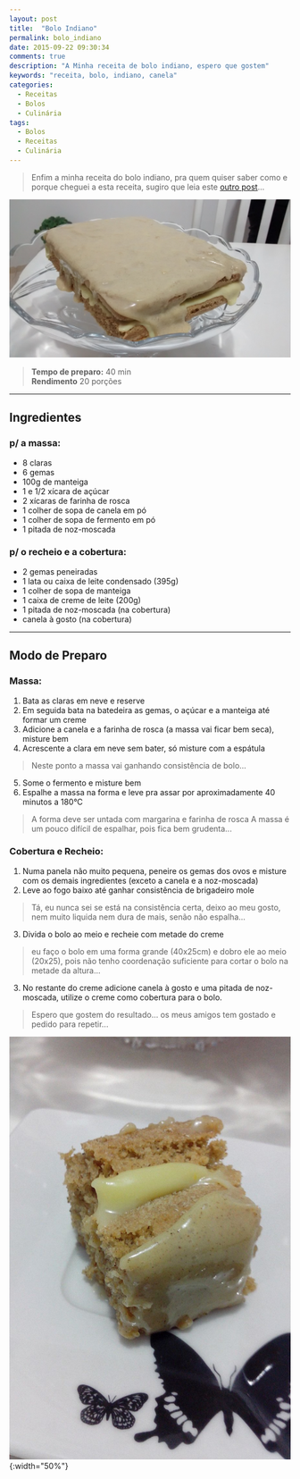 ```yaml
---
layout: post
title:  "Bolo Indiano"
permalink: bolo_indiano
date: 2015-09-22 09:30:34
comments: true
description: "A Minha receita de bolo indiano, espero que gostem"
keywords: "receita, bolo, indiano, canela"
categories:
  - Receitas
  - Bolos
  - Culinária
tags:
  - Bolos
  - Receitas
  - Culinária
---
```


> Enfim a minha receita do bolo indiano, pra quem quiser saber como e porque cheguei a esta receita, sugiro que leia este [outro post](/cake_bake-off_brazil/)...

![Bolo Indiano](/assets/posts/indiano1.jpg)

> **Tempo de preparo:** 40 min<br />
> **Rendimento** 20 porções

***

## Ingredientes

### p/ a massa:

* 8 claras
* 6 gemas
* 100g de manteiga
* 1 e 1/2 xícara de açúcar
* 2 xícaras de farinha de rosca
* 1 colher de sopa de canela em pó
* 1 colher de sopa de fermento em pó
* 1 pitada de noz-moscada

### p/ o recheio e a cobertura:
* 2 gemas peneiradas
* 1 lata ou caixa de leite condensado (395g)
* 1 colher de sopa de manteiga
* 1 caixa de creme de leite (200g)
* 1 pitada de noz-moscada (na cobertura)
* canela à gosto (na cobertura)

* * *

## Modo de Preparo

### Massa:

1. Bata as claras em neve e reserve
2. Em seguida bata na batedeira as gemas, o açúcar e a manteiga até formar um creme
3. Adicione a canela e a farinha de rosca (a massa vai ficar bem seca), misture bem
4. Acrescente a clara em neve sem bater, só misture com a espátula
> Neste ponto a massa vai ganhando consistência de bolo...
5. Some o fermento e misture bem
6. Espalhe a massa na forma e leve pra assar por aproximadamente 40 minutos a 180°C
> A forma deve ser untada com margarina e farinha de rosca
> A massa é um pouco difícil de espalhar, pois fica bem grudenta...

### Cobertura e Recheio:

1. Numa panela não muito pequena, peneire os gemas dos ovos e misture com os demais ingredientes (exceto a canela e a noz-moscada)
2. Leve ao fogo baixo até ganhar consistência de brigadeiro mole
> Tá, eu nunca sei se está na consistência certa, deixo ao meu gosto, nem muito liquida nem dura de mais, senão não espalha...
3. Divida o bolo ao meio e recheie com metade do creme
> eu faço o bolo em uma forma grande (40x25cm) e dobro ele ao meio (20x25), pois não tenho coordenação suficiente para cortar o bolo na metade da altura...
3. No restante do creme adicione canela à gosto e uma pitada de noz-moscada, utilize o creme como cobertura para o bolo.

> Espero que gostem do resultado...
> os meus amigos tem gostado e pedido para repetir...

![Bolo Indiano 2](/assets/posts/indiano2.jpg){:width="50%"}